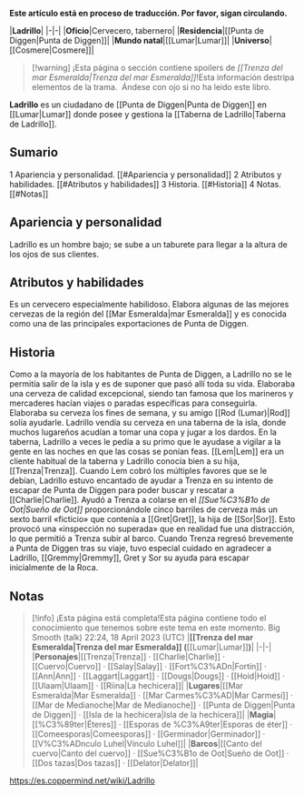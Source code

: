 **Este artículo está en proceso de traducción. Por favor, sigan circulando.**


|**Ladrillo**|
|-|-|
|**Oficio**|Cervecero, tabernero|
|**Residencia**|[[Punta de Diggen\|Punta de Diggen]]|
|**Mundo natal**|[[Lumar\|Lumar]]|
|**Universo**|[[Cosmere\|Cosmere]]|

> [!warning] ¡Esta página o sección contiene spoilers de *[[Trenza del mar Esmeralda\|Trenza del mar Esmeralda]]*!Esta información destripa elementos de la trama.  Ándese con ojo si no ha leido este libro.

**Ladrillo** es un ciudadano de [[Punta de Diggen\|Punta de Diggen]] en [[Lumar\|Lumar]] donde posee y gestiona la [[Taberna de Ladrillo\|Taberna de Ladrillo]].

## Sumario

1 Apariencia y personalidad. [[#Apariencia y personalidad]] 
2 Atributos y habilidades. [[#Atributos y habilidades]] 
3 Historia. [[#Historia]] 
4 Notas. [[#Notas]] 


## Apariencia y personalidad
Ladrillo es un hombre bajo; se sube a un taburete para llegar a la altura de los ojos de sus clientes.

## Atributos y habilidades
Es un cervecero especialmente habilidoso. Elabora algunas de las mejores cervezas de la región del [[Mar Esmeralda\|mar Esmeralda]] y es conocida como una de las principales exportaciones de Punta de Diggen.

## Historia
Como a la mayoría de los habitantes de Punta de Diggen, a Ladrillo no se le permitía salir de la isla y es de suponer que pasó allí toda su vida. Elaboraba una cerveza de calidad excepcional, siendo tan famosa que los marineros y mercaderes hacían viajes o paradas específicas para conseguirla. Elaboraba su cerveza los fines de semana, y su amigo [[Rod (Lumar)\|Rod]] solía ayudarle. Ladrillo vendía su cerveza en una taberna de la isla, donde muchos lugareños acudían a tomar una copa y jugar a los dardos. En la taberna, Ladrillo a veces le pedía a su primo que le ayudase a vigilar a la gente en las noches en que las cosas se ponían feas.
[[Lem\|Lem]] era un cliente habitual de la taberna y Ladrillo conocía bien a su hija, [[Trenza\|Trenza]]. Cuando Lem cobró los múltiples favores que se le debían, Ladrillo estuvo encantado de ayudar a Trenza en su intento de escapar de Punta de Diggen para poder buscar y rescatar a [[Charlie\|Charlie]]. Ayudó a Trenza a colarse en el *[[Sue%C3%B1o de Oot\|Sueño de Oot]]* proporcionándole cinco barriles de cerveza más un sexto barril «ficticio» que contenía a [[Gret\|Gret]], la hija de [[Sor\|Sor]]. Esto provocó una «inspección no superada» que en realidad fue una distracción, lo que permitió a Trenza subir al barco.
Cuando Trenza regresó brevemente a Punta de Diggen tras su viaje, tuvo especial cuidado en agradecer a Ladrillo, [[Gremmy\|Gremmy]], Gret y Sor su ayuda para escapar inicialmente de la Roca.

## Notas

> [!info] ¡Esta página está completa!Esta página contiene todo el conocimiento que tenemos sobre este tema en este momento.
Big Smooth (talk) 22:24, 18 April 2023 (UTC)
|**[[Trenza del mar Esmeralda\|Trenza del mar Esmeralda]] (**[[Lumar\|Lumar]]**)**|
|-|-|
|**Personajes**|[[Trenza\|Trenza]] · [[Charlie\|Charlie]] · [[Cuervo\|Cuervo]] · [[Salay\|Salay]] · [[Fort%C3%ADn\|Fortín]] · [[Ann\|Ann]] · [[Laggart\|Laggart]] · [[Dougs\|Dougs]] · [[Hoid\|Hoid]] · [[Ulaam\|Ulaam]] · [[Riina\|La hechicera]]|
|**Lugares**|[[Mar Esmeralda\|Mar Esmeralda]] · [[Mar Carmes%C3%AD\|Mar Carmesí]] · [[Mar de Medianoche\|Mar de Medianoche]] · [[Punta de Diggen\|Punta de Diggen]] · [[Isla de la hechicera\|Isla de la hechicera]]|
|**Magia**|[[%C3%89ter\|Éteres]] · [[Esporas de %C3%A9ter\|Esporas de éter]] · [[Comeesporas\|Comeesporas]] · [[Germinador\|Germinador]] · [[V%C3%ADnculo Luhel\|Vínculo Luhel]]|
|**Barcos**|[[Canto del cuervo\|Canto del cuervo]] · [[Sue%C3%B1o de Oot\|Sueño de Oot]] · [[Dos tazas\|Dos tazas]] · [[Delator\|Delator]]|



https://es.coppermind.net/wiki/Ladrillo